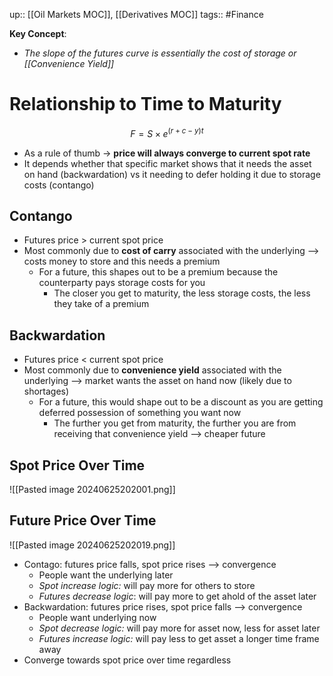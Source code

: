 up:: [[Oil Markets MOC]],   [[Derivatives MOC]]
tags:: #Finance 

**Key Concept**:
- *The slope of the futures curve is essentially the cost of storage or [[Convenience Yield]]*
# Relationship to Time to Maturity
$$ F = S\times e^{(r+c-y)t}$$
- As a rule of thumb -> **price will always converge to current spot rate**
- It depends whether that specific market shows that it needs the asset on hand (backwardation) vs it needing to defer holding it due to storage costs (contango)
## Contango
- Futures price > current spot price
- Most commonly due to **cost of carry** associated with the underlying --> costs money to store and this needs a premium
	- For a future, this shapes out to be a premium because the counterparty pays storage costs for you
		- The closer you get to maturity, the less storage costs, the less they take of a premium
## Backwardation
- Futures price < current spot price
- Most commonly due to **convenience yield** associated with the underlying --> market wants the asset on hand now (likely due to shortages)
	- For a future, this would shape out to be a discount as you are getting deferred possession of something you want now
		- The further you get from maturity, the further you are from receiving that convenience yield --> cheaper future

## Spot Price Over Time

![[Pasted image 20240625202001.png]]

## Future Price Over Time

![[Pasted image 20240625202019.png]]
- Contago: futures price falls, spot price rises --> convergence
	- People want the underlying later
	- *Spot increase logic:* will pay more for others to store
	- *Futures decrease logic*: will pay more to get ahold of the asset later
- Backwardation: futures price rises, spot price falls --> convergence
	- People want underlying now
	- *Spot decrease logic:* will pay more for asset now, less for asset later
	- *Futures increase logic:* will pay less to get asset a longer time frame away
- Converge towards spot price over time regardless